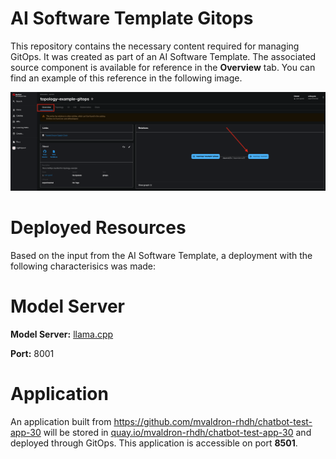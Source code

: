 # AI Software Template Gitops

This repository contains the necessary content required for managing GitOps. It was created as part of an AI Software Template. The associated source component is available for reference in the **Overview** tab. You can find an example of this reference in the following image.

![Overview Tab](./images/overview-dependency.png)

# Deployed Resources
Based on the input from the AI Software Template, a deployment with the following characterisics was made:

# Model Server
**Model Server:** [llama.cpp]( https://github.com/redhat-ai-dev/developer-images/tree/main/model-servers/llamacpp_python/0.3.8)

**Port:** 8001

# Application
An application built from https://github.com/mvaldron-rhdh/chatbot-test-app-30 will be stored in [quay.io/mvaldron-rhdh/chatbot-test-app-30](https://quay.io/mvaldron-rhdh/chatbot-test-app-30) and deployed through GitOps. This application is accessible on port **8501**.